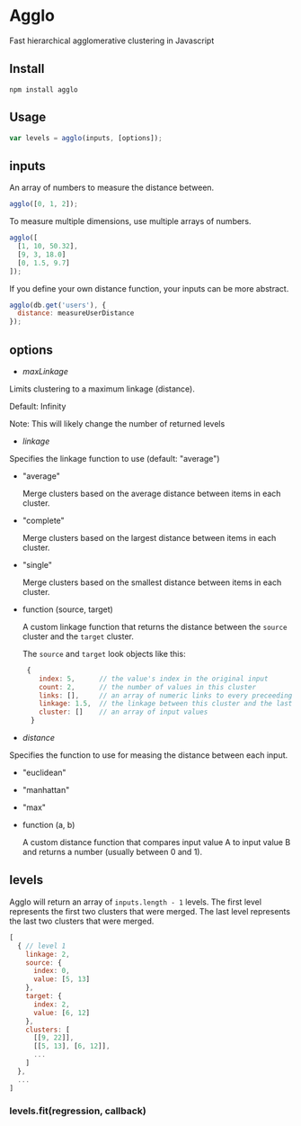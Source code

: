 # Agglo
Fast hierarchical agglomerative clustering in Javascript


## Install

`npm install agglo`


## Usage
```javascript
var levels = agglo(inputs, [options]);
```

## inputs

An array of numbers to measure the distance between.

```javascript
agglo([0, 1, 2]);
```

To measure multiple dimensions, use multiple arrays of numbers.

```javascript
agglo([
  [1, 10, 50.32],
  [9, 3, 18.0]
  [0, 1.5, 9.7]
]);
```

If you define your own distance function, your inputs can be more abstract.

```javascript
agglo(db.get('users'), {
  distance: measureUserDistance
});
```


## options

* *maxLinkage*

 Limits clustering to a maximum linkage (distance).

 Default: Infinity

 Note: This will likely change the number of returned levels

* *linkage*

 Specifies the linkage function to use (default: "average")

 * "average"
 
   Merge clusters based on the average distance between items in each cluster.

 * "complete"

   Merge clusters based on the largest distance between items in each cluster.

 * "single"

   Merge clusters based on the smallest distance between items in each cluster.

 * function (source, target)

   A custom linkage function that returns the distance between the `source` cluster and the `target` cluster.
 
   The `source` and `target` look objects like this:
 
   ```javascript
    {
       index: 5,      // the value's index in the original input
       count: 2,      // the number of values in this cluster
       links: [],     // an array of numeric links to every preceeding input value
       linkage: 1.5,  // the linkage between this cluster and the last value to merge into it
       cluster: []    // an array of input values
     }
    ```
* *distance*

 Specifies the function to use for measing the distance between each input.
 
 * "euclidean"
 * "manhattan"
 * "max"
 * function (a, b)
 
   A custom distance function that compares input value A to input value B and returns a number (usually between 0 and 1).

## levels

Agglo will return an array of `inputs.length - 1` levels. The first level represents the first two clusters that were merged. The last level represents the last two clusters that were merged.

```javascript
[
  { // level 1
    linkage: 2,
    source: {
      index: 0,
      value: [5, 13]
    },
    target: {
      index: 2,
      value: [6, 12]
    },
    clusters: [
      [[9, 22]],
      [[5, 13], [6, 12]],
      ...
    ]
  },
  ...
]
```

### levels.fit(regression, callback)
